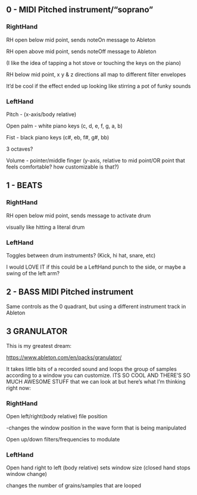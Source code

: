 ## 0 - MIDI Pitched instrument/“soprano”

### RightHand 
RH open below mid point, sends noteOn message to Ableton

RH open above mid point, sends noteOff message to Ableton

(I like the idea of tapping a hot stove or touching the keys on the piano)

RH below mid point, x y & z directions all map to different filter envelopes

It’d be cool if the effect ended up looking like stirring a pot of funky sounds

### LeftHand
Pitch - (x-axis/body relative)

Open palm - white piano keys (c, d, e, f, g, a, b)

Fist - black piano keys (c#, eb, f#, g#, bb)

3 octaves?

Volume - pointer/middle finger (y-axis, relative to mid point/OR point that feels comfortable? how customizable is that?)

## 1 - BEATS

### RightHand
RH open below mid point, sends message to activate drum

visually like hitting a literal drum
### LeftHand
Toggles between drum instruments? (Kick, hi hat, snare, etc)

I would LOVE IT if this could be a LeftHand punch to the side, or maybe a swing of the left arm?

## 2 - BASS MIDI Pitched instrument

Same controls as the 0 quadrant, but using a different instrument track in Ableton

## 3 GRANULATOR

This is my greatest dream: 

https://www.ableton.com/en/packs/granulator/

It takes little bits of a recorded sound and loops the group of samples according to a window you can customize. ITS SO COOL AND THERE’S SO MUCH AWESOME STUFF that we can look at but here’s what I’m thinking right now:

### RightHand
Open left/right(body relative) file position

-changes the window position in the wave form that is being manipulated 

Open up/down filters/frequencies to modulate
### LeftHand
Open hand right to left (body relative) sets window size (closed hand stops window change)

changes the number of grains/samples that are looped
